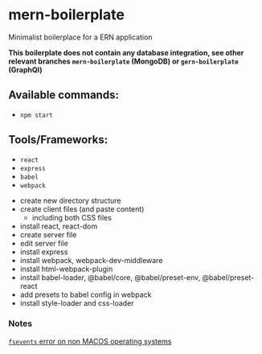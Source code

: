 # mern-boilerplate
Minimalist boilerplace for a ERN application

**This boilerplate does not contain any database integration, see other relevant branches `mern-boilerplate` (MongoDB) or `gern-boilerplate` (GraphQl)**

## Available commands:
 - `npm start`
 
## Tools/Frameworks:
- `react`
- `express`
- `babel`
- `webpack`

* create new directory structure
* create client files (and paste content)
	* including both CSS files
* install react, react-dom
* create server file
* edit server file
* install express
* install webpack, webpack-dev-middleware
* install html-webpack-plugin
* install babel-loader, @babel/core, @babel/preset-env, @babel/preset-react
* add presets to babel config in webpack
* install style-loader and css-loader

### Notes

[`fsevents` error on non MACOS operating systems](https://stackoverflow.com/questions/46929196/how-to-solve-npm-install-throwing-fsevents-warning-on-non-mac-os)